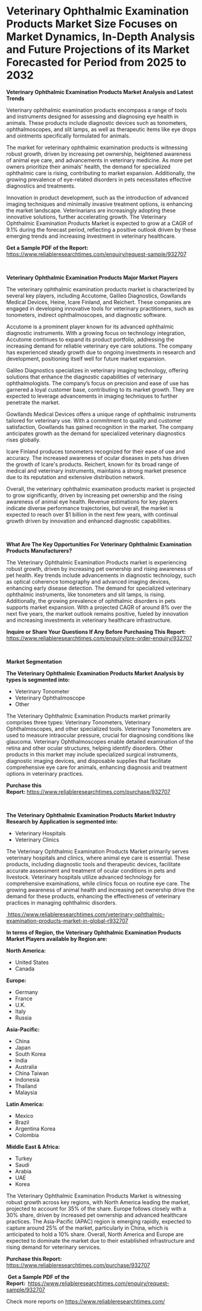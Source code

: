 <p><h1>Veterinary Ophthalmic Examination Products Market Size Focuses on Market Dynamics, In-Depth Analysis and Future Projections of its Market Forecasted for Period from 2025 to 2032</h1></p><p><strong>Veterinary Ophthalmic Examination Products Market Analysis and Latest Trends</strong></p>
<p><p>Veterinary ophthalmic examination products encompass a range of tools and instruments designed for assessing and diagnosing eye health in animals. These products include diagnostic devices such as tonometers, ophthalmoscopes, and slit lamps, as well as therapeutic items like eye drops and ointments specifically formulated for animals.</p><p>The market for veterinary ophthalmic examination products is witnessing robust growth, driven by increasing pet ownership, heightened awareness of animal eye care, and advancements in veterinary medicine. As more pet owners prioritize their animals' health, the demand for specialized ophthalmic care is rising, contributing to market expansion. Additionally, the growing prevalence of eye-related disorders in pets necessitates effective diagnostics and treatments.</p><p>Innovation in product development, such as the introduction of advanced imaging techniques and minimally invasive treatment options, is enhancing the market landscape. Veterinarians are increasingly adopting these innovative solutions, further accelerating growth. The Veterinary Ophthalmic Examination Products Market is expected to grow at a CAGR of 9.1% during the forecast period, reflecting a positive outlook driven by these emerging trends and increasing investment in veterinary healthcare.</p></p>
<p><strong>Get a Sample PDF of the Report:&nbsp;</strong> <a href="https://www.reliableresearchtimes.com/enquiry/request-sample/932707?utm_campaign=3223&utm_medium=2&utm_source=Github&utm_content=ia&utm_term=21032025&utm_id=veterinary-ophthalmic-examination-products">https://www.reliableresearchtimes.com/enquiry/request-sample/932707</a></p>
<p>&nbsp;</p>
<p><strong>Veterinary Ophthalmic Examination Products Major Market Players</strong></p>
<p><p>The veterinary ophthalmic examination products market is characterized by several key players, including Accutome, Galileo Diagnostics, Gowllands Medical Devices, Heine, Icare Finland, and Reichert. These companies are engaged in developing innovative tools for veterinary practitioners, such as tonometers, indirect ophthalmoscopes, and diagnostic software.</p><p>Accutome is a prominent player known for its advanced ophthalmic diagnostic instruments. With a growing focus on technology integration, Accutome continues to expand its product portfolio, addressing the increasing demand for reliable veterinary eye care solutions. The company has experienced steady growth due to ongoing investments in research and development, positioning itself well for future market expansion.</p><p>Galileo Diagnostics specializes in veterinary imaging technology, offering solutions that enhance the diagnostic capabilities of veterinary ophthalmologists. The company’s focus on precision and ease of use has garnered a loyal customer base, contributing to its market growth. They are expected to leverage advancements in imaging techniques to further penetrate the market.</p><p>Gowllands Medical Devices offers a unique range of ophthalmic instruments tailored for veterinary use. With a commitment to quality and customer satisfaction, Gowllands has gained recognition in the market. The company anticipates growth as the demand for specialized veterinary diagnostics rises globally.</p><p>Icare Finland produces tonometers recognized for their ease of use and accuracy. The increased awareness of ocular diseases in pets has driven the growth of Icare's products. Reichert, known for its broad range of medical and veterinary instruments, maintains a strong market presence due to its reputation and extensive distribution network.</p><p>Overall, the veterinary ophthalmic examination products market is projected to grow significantly, driven by increasing pet ownership and the rising awareness of animal eye health. Revenue estimations for key players indicate diverse performance trajectories, but overall, the market is expected to reach over $1 billion in the next few years, with continual growth driven by innovation and enhanced diagnostic capabilities.</p></p>
<p>&nbsp;</p>
<p><strong>What Are The Key Opportunities For Veterinary Ophthalmic Examination Products Manufacturers?</strong></p>
<p><p>The Veterinary Ophthalmic Examination Products market is experiencing robust growth, driven by increasing pet ownership and rising awareness of pet health. Key trends include advancements in diagnostic technology, such as optical coherence tomography and advanced imaging devices, enhancing early disease detection. The demand for specialized veterinary ophthalmic instruments, like tonometers and slit lamps, is rising. Additionally, the growing prevalence of ophthalmic disorders in pets supports market expansion. With a projected CAGR of around 8% over the next five years, the market outlook remains positive, fueled by innovation and increasing investments in veterinary healthcare infrastructure.</p></p>
<p><strong>Inquire or Share Your Questions If Any Before Purchasing This Report:</strong> <a href="https://www.reliableresearchtimes.com/enquiry/pre-order-enquiry/932707?utm_campaign=3223&utm_medium=2&utm_source=Github&utm_content=ia&utm_term=21032025&utm_id=veterinary-ophthalmic-examination-products">https://www.reliableresearchtimes.com/enquiry/pre-order-enquiry/932707</a></p>
<p>&nbsp;</p>
<p><strong>Market Segmentation</strong></p>
<p><strong>The Veterinary Ophthalmic Examination Products Market Analysis by types is segmented into:</strong></p>
<p><ul><li>Veterinary Tonometer</li><li>Veterinary Ophthalmoscope</li><li>Other</li></ul></p>
<p><p>The Veterinary Ophthalmic Examination Products market primarily comprises three types: Veterinary Tonometers, Veterinary Ophthalmoscopes, and other specialized tools. Veterinary Tonometers are used to measure intraocular pressure, crucial for diagnosing conditions like glaucoma. Veterinary Ophthalmoscopes enable detailed examination of the retina and other ocular structures, helping identify disorders. Other products in this market may include specialized surgical instruments, diagnostic imaging devices, and disposable supplies that facilitate comprehensive eye care for animals, enhancing diagnosis and treatment options in veterinary practices.</p></p>
<p><strong>Purchase this Report:&nbsp;</strong><a href="https://www.reliableresearchtimes.com/purchase/932707?utm_campaign=3223&utm_medium=2&utm_source=Github&utm_content=ia&utm_term=21032025&utm_id=veterinary-ophthalmic-examination-products">https://www.reliableresearchtimes.com/purchase/932707</a></p>
<p>&nbsp;</p>
<p><strong>The Veterinary Ophthalmic Examination Products Market Industry Research by Application is segmented into:</strong></p>
<p><ul><li>Veterinary Hospitals</li><li>Veterinary Clinics</li></ul></p>
<p><p>The Veterinary Ophthalmic Examination Products Market primarily serves veterinary hospitals and clinics, where animal eye care is essential. These products, including diagnostic tools and therapeutic devices, facilitate accurate assessment and treatment of ocular conditions in pets and livestock. Veterinary hospitals utilize advanced technology for comprehensive examinations, while clinics focus on routine eye care. The growing awareness of animal health and increasing pet ownership drive the demand for these products, enhancing the effectiveness of veterinary practices in managing ophthalmic disorders.</p></p>
<p><a href="https://www.reliableresearchtimes.com/veterinary-ophthalmic-examination-products-market-in-global-r932707?utm_campaign=3223&utm_medium=2&utm_source=Github&utm_content=ia&utm_term=21032025&utm_id=veterinary-ophthalmic-examination-products">&nbsp;https://www.reliableresearchtimes.com/veterinary-ophthalmic-examination-products-market-in-global-r932707</a></p>
<p><strong>In terms of Region, the Veterinary Ophthalmic Examination Products Market Players available by Region are:</strong></p>
<p>
    <p> <strong> North America: </strong>
        <ul>
            <li>United States</li>
            <li>Canada</li>
        </ul>
        </p> 
    <p> <strong> Europe: </strong>
        <ul>
            <li>Germany</li>
            <li>France</li>
            <li>U.K.</li>
            <li>Italy</li>
            <li>Russia</li>
        </ul>
        </p> 
    <p> <strong> Asia-Pacific: </strong>
        <ul>
            <li>China</li>
            <li>Japan</li>
            <li>South Korea</li>
            <li>India</li>
            <li>Australia</li>
            <li>China Taiwan</li>
            <li>Indonesia</li>
            <li>Thailand</li>
            <li>Malaysia</li>
        </ul>
        </p> 
    <p> <strong> Latin America: </strong>
        <ul>
            <li>Mexico</li>
            <li>Brazil</li>
            <li>Argentina Korea</li>
            <li>Colombia</li>
        </ul>
        </p> 
    <p> <strong> Middle East & Africa: </strong>
        <ul>
            <li>Turkey</li>
            <li>Saudi</li>
            <li>Arabia</li>
            <li>UAE</li>
            <li>Korea</li>
        </ul>
    </p>
    </p>
<p><p>The Veterinary Ophthalmic Examination Products Market is witnessing robust growth across key regions, with North America leading the market, projected to account for 35% of the share. Europe follows closely with a 30% share, driven by increased pet ownership and advanced healthcare practices. The Asia-Pacific (APAC) region is emerging rapidly, expected to capture around 25% of the market, particularly in China, which is anticipated to hold a 10% share. Overall, North America and Europe are expected to dominate the market due to their established infrastructure and rising demand for veterinary services.</p></p>
<p><strong>Purchase this Report: </strong><a href="https://www.reliableresearchtimes.com/purchase/932707?utm_campaign=3223&utm_medium=2&utm_source=Github&utm_content=ia&utm_term=21032025&utm_id=veterinary-ophthalmic-examination-products">https://www.reliableresearchtimes.com/purchase/932707</a></p>
<p>&nbsp;<strong>Get a Sample PDF of the Report:&nbsp;&nbsp;</strong><a href="https://www.reliableresearchtimes.com/enquiry/request-sample/932707?utm_campaign=3223&utm_medium=2&utm_source=Github&utm_content=ia&utm_term=21032025&utm_id=veterinary-ophthalmic-examination-products">https://www.reliableresearchtimes.com/enquiry/request-sample/932707</a></p>
<p><strong></strong></p>
<p>Check more reports on <a href="https://www.reliableresearchtimes.com/?utm_campaign=3223&utm_medium=2&utm_source=Github&utm_content=ia&utm_term=21032025&utm_id=veterinary-ophthalmic-examination-products">https://www.reliableresearchtimes.com/</a></p>
